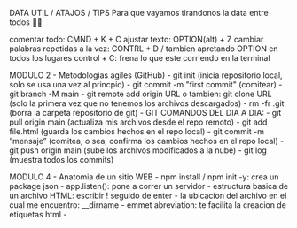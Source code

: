 DATA UTIL / ATAJOS / TIPS
Para que vayamos tirandonos la data entre todos 👍🏽

comentar todo: CMND + K + C
ajustar texto: OPTION(alt) + Z
cambiar palabras repetidas a la vez: CONTRL + D / tambien apretando OPTION en todos los lugares
control + C: frena lo que este corriendo en la terminal

MODULO 2 - Metodologias agiles (GitHub)
    - git init (inicia repositorio local, solo se usa una vez al princpio)
    - git commit -m "first commit" (comitear)
    - git branch -M main
    - git remote add origin URL
        o tambien: git clone URL (solo la primera vez que no tenemos los archivos descargados)
    - rm -fr .git (borra la carpeta repositorio de git)
        - GIT COMANDOS DEL DIA A DIA:
            - git pull origin main (actualiza mis archivos desde el repo remoto)
            - git add file.html (guarda los cambios hechos en el repo local)
            - git commit -m ”mensaje” (comitea, o sea, confirma los cambios hechos en el repo local)
            - git push origin main (sube los archivos modificados a la nube)
            - git log (muestra todos los commits)
 
MODULO 4 - Anatomia de un sitio WEB
    - npm install / npm init -y: crea un package json
    - app.listen(): pone a correr un servidor
    - estructura basica de un archivo HTML: escribir ! seguido de enter
    - la ubicacion del archivo en el cual me encuentro: __dirname
    - emmet abreviation: te facilita la creacion de etiquetas html
    -
